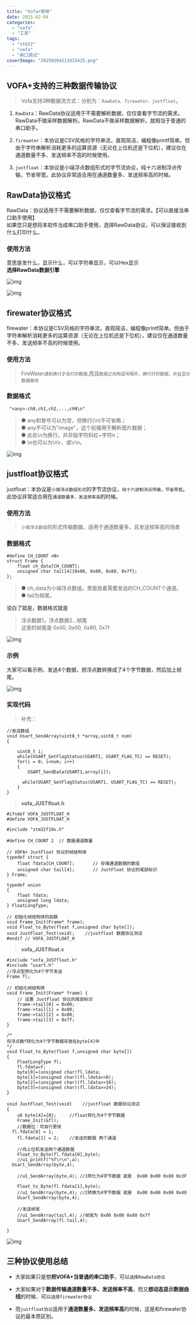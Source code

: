 ```yaml
---
title: "Vofa+使用"
date: 2025-02-04
categories: 
  - "vofa"
  - "工具"
tags: 
  - "stm32"
  - "vofa"
  - "串口调试"
coverImage: "20250204211915425.png"
---
```


## VOFA+支持的三种数据传输协议

> Vofa支持3种数据流方式：分别为：`RawData、firewater、justfloat`。

1. `RawData`：RawData协议适用于不需要解析数据，仅仅查看字节流的需求。RawData不做采样数据解析。RawData不做采样数据解析。就相当于普通的串口助手。

3. `firewater`：本协议是CSV风格的字符串流，直观简洁，编程像printf简单。但由于字符串解析消耗更多的运算资源（无论在上位机还是下位机），建议仅在通道数量不多、发送频率不高的时候使用。

5. `justfloat`：本协议是小端浮点数组形式的字节流协议，纯十六进制浮点传输，节省带宽。此协议非常适合用在通道数量多、发送频率高的时候。

## RawData协议格式

RawData：协议适用于不需要解析数据，仅仅查看字节流的需求。【可以直接当串口助手使用】  
如果您只是想将本软件当成串口助手使用，选择RawData协议，可以保证接收到什么打印什么。

### 使用方法

意思是发什么，显示什么，可以字符串显示，可以Hex显示  
**选择RawData数据引擎**

![img](images/image-41.png)

![img](images/image-42-1024x553.png)

## firewater协议格式

firewater：本协议是CSV风格的字符串流，直观简洁，编程像printf简单。但由于字符串解析消耗更多的运算资源（无论在上位机还是下位机），建议仅在通道数量不多、发送频率不高的时候使用。

### 使用方法

> FireWater`遇到换行才会打印数据`,而且`数据之间用逗号隔开，换行打印数据，并且显示数据曲线`

### 数据格式

```
 "<any>:ch0,ch1,ch2,...,chN\n"
```

> ● any和冒号可以为空，但换行(\\n)不可省略；  
> ● any不可以为"image"，这个前缀用于解析图片数据；  
> ● 此处\\n为换行，并非指字符斜杠+字符n；  
> ● \\n也可以为\\n\\r，或\\r\\n。

![img](images/image-43.png)

## justfloat协议格式

justfloat：本协议是`小端浮点数组形式`的字节流协议，`纯十六进制浮点传输，节省带宽`。此协议非常适合用在`通道数量多、发送频率高`的时候。

### 使用方法

> `小端浮点数组`的形式传输数据，适用于通道数量多，且发送频率高的场景

### 数据格式

```
#define CH_COUNT <N>
struct Frame {
    float ch_data[CH_COUNT];
    unsigned char tail[4]{0x00, 0x00, 0x80, 0x7f};
};
```

> ● ch\_data为小端浮点数组，里面放着需要发送的CH\_COUNT个通道。  
> ● tail为帧尾。

说白了就是，数据格式就是

> 浮点数据1，浮点数据2…帧尾  
> 这里的帧尾是 0x00, 0x00, 0x80, 0x7f

![img](images/image-44.png)

### 示例

大家可以看示例，发送4个数据，把浮点数转换成了4个字节数据，然后加上帧尾。

![img](images/image-45.png)

### 实现代码

> 补充：

```
//发送数组
void Usart_SendArray(uint8_t *array,uint8_t num)
{

    uint8_t i;
    while(USART_GetFlagStatus(USART1, USART_FLAG_TC) == RESET);
    for(i = 0; i<num; i++)
    {
        USART_SendData(USART1,array[i]);

      while(USART_GetFlagStatus(USART1, USART_FLAG_TC) == RESET);
    }
}
```

> **vofa\_JUSTfloat.h**

```
#ifndef VOFA_JUSTFLOAT_H
#define VOFA_JUSTFLOAT_H

#include "stm32f10x.h"

#define CH_COUNT 2  // 数据通道数量

// VOFA+ JustFloat 协议的帧结构体
typedef struct {
    float fdata[CH_COUNT];       // 存储通道数据的数组
    unsigned char tail[4];       // JustFloat 协议的尾部标识
} Frame;

typedef union
{
    float fdata;
    unsigned long ldata;
} FloatLongType;

// 初始化帧结构体的函数
void Frame_Init(Frame* frame);
void Float_to_Byte(float f,unsigned char byte[]);
void JustFloat_Test(void);    //justfloat 数据协议测试
#endif // VOFA_JUSTFLOAT_H
```

> **vofa\_JUSTfloat.c**

```
#include "vofa_JUSTfloat.h"
#include "usart.h"
//浮点型转化为4个字节发送
Frame fl;

// 初始化帧结构体
void Frame_Init(Frame* frame) {
    // 设置 JustFloat 协议的尾部标识
    frame->tail[0] = 0x00;
    frame->tail[1] = 0x00;
    frame->tail[2] = 0x80;
    frame->tail[3] = 0x7f;
}

/*
将浮点数f转化为4个字节数据存放在byte[4]中
*/
void Float_to_Byte(float f,unsigned char byte[])
{
    FloatLongType fl;
    fl.fdata=f;
    byte[0]=(unsigned char)fl.ldata;
    byte[1]=(unsigned char)(fl.ldata>>8);
    byte[2]=(unsigned char)(fl.ldata>>16);
    byte[3]=(unsigned char)(fl.ldata>>24);
}

void JustFloat_Test(void)    //justfloat 数据协议测试
{
    u8 byte[4]={0};     //float转化为4个字节数据
    Frame_Init(&fl);
    //数据位：可自行更改
  fl.fdata[0] = 1; 
    fl.fdata[1] = 2;    //发送的数据 两个通道

    //向上位机发送两个通道数据
    Float_to_Byte(fl.fdata[0],byte);
    //u1_printf("%f\r\n",a);
  Usart_SendArray(byte,4);

    //u1_SendArray(byte,4); //1转化为4字节数据 就是  0x00 0x00 0x80 0x3F

    Float_to_Byte(fl.fdata[1],byte);
    //u1_SendArray(byte,4); //2转换为4字节数据 就是  0x00 0x00 0x00 0x40 
    Usart_SendArray(byte,4);

    //发送帧尾
    //u1_SendArray(tail,4); //帧尾为 0x00 0x00 0x80 0x7f
    Usart_SendArray(fl.tail,4);

}
```

![img](images/image-46-1024x610.png)

## 三种协议使用总结

- 大家如果只是想**把VOFA+当普通的串口助手**，可以`选择RawData协议`

- 大家如果对于**数据传输通道数量不多、发送频率不高**，而又**想动态显示数据曲线**的时候，可以`选择firewater协议`

- 而`justfloat协议`适用于**通道数量多、发送频率高**的时候，这是和firewater协议的最本质区别。
